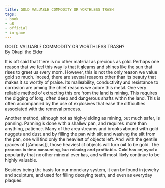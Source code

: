 ```yaml
---
title: GOLD VALUABLE COMMODITY OR WORTHLESS TRASH
tags:
- book
- u8
- official
- in-game
---
```


GOLD: VALUABLE COMMODITY OR WORTHLESS TRASH?  
By Okapi the Elder  
  
It is oft said that there is no other material as precious as gold. Perhaps one reason that we feel this way is that it gleams and shines like the sun that rises to greet us every morn. However, this is not the only reason we value gold so much. Indeed, there are several reasons other than its beauty that makes it so worthy of praise. Its malleability, conductivity and resistance to corrosion are among the chief reasons we adore this metal. One very reliable method of extracting this ore from the land is mining. This requires the digging of long, often deep and dangerous shafts within the land. This is often accompanied by the use of explosives that ease the difficulties associated with the removal process.  
  
Another method, although not as high-yielding as mining, but much safer, is panning. Panning is done with a shallow pan, and requires, more than anything, patience. Many of the area streams and brooks abound with gold nuggets and dust, and by filling the pan with silt and washing the silt from the pan, one will find only the heaviest of objects left. And, with the gentile graces of [[Amoras]], those heaviest of objects will turn out to be gold. The process is time consuming, but relaxing and profitable. Gold has enjoyed a popularity that no other mineral ever has, and will most likely continue to be highly valuable.  
  
Besides being the basis for our monetary system, it can be found in jewelry and sculpture, and used for filling decaying teeth, and even as everyday plaques.  